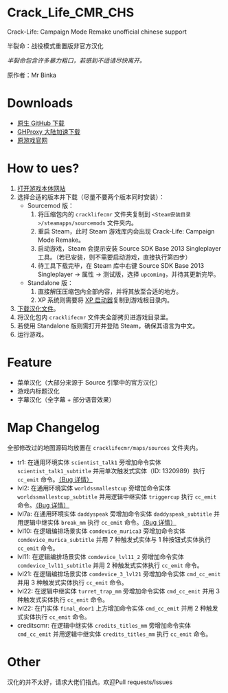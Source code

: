 # Crack_Life_CMR_CHS
Crack-Life: Campaign Mode Remake unofficial chinese support

半裂命：战役模式重置版非官方汉化

*半裂命包含许多暴力粗口，若感到不适请尽快离开。*

原作者：Mr Binka

# Downloads
- [原生 GitHub 下载](https://github.com/SummonHIM/Crack_Life_CMR_CHS/archive/master.zip)
- [GHProxy 大陆加速下载](https://ghproxy.com/https://github.com/SummonHIM/Crack_Life_CMR_CHS/archive/master.zip)
- [原游戏官网](https://www.moddb.com/mods/crack-life-campaign-mode-remake)

# How to ues?
1. [打开游戏本体网站](https://www.moddb.com/mods/crack-life-campaign-mode-remake/downloads)
2. 选择合适的版本并下载（尽量不要两个版本同时安装）：
   - Sourcemod 版：
      1. 将压缩包内的 `cracklifecmr` 文件夹复制到 `<Steam安装目录>/steamapps/sourcemods` 文件夹内。
      2. 重启 Steam，此时 Steam 游戏库内会出现 Crack-Life: Campaign Mode Remake。
      3. 启动游戏，Steam 会提示安装 Source SDK Base 2013 Singleplayer 工具。（若已安装，则不需要启动游戏，直接执行第四步）
      4. 待工具下载完毕，在 Steam 库中右键 Source SDK Base 2013 Singleplayer → 属性 → 测试版，选择 `upcoming`，并待其更新完毕。
   - Standalone 版：
      1. 直接解压压缩包内全部内容，并将其放至合适的地方。
      2. XP 系统则需要将 [XP 启动器](https://www.moddb.com/mods/crack-life-campaign-mode-remake/downloads/clcmr-winxp-launcher)复制到游戏根目录内。
3. [下载汉化文件](#downloads)。
4. 将汉化包内 `cracklifecmr` 文件夹全部拷贝进游戏目录里。
5. 若使用 Standalone 版则需打开并登陆 Steam，确保其语言为中文。
6. 运行游戏。

# Feature
- 菜单汉化（大部分来源于 Source 引擎中的官方汉化）
- 游戏内标题汉化
- 字幕汉化（全字幕 + 部分语音效果）

# Map Changelog
全部修改过的地图源码均放置在 `cracklifecmr/maps/sources` 文件夹内。

- tr1: 在通用环境实体 `scientist_talk1` 旁增加命令实体 `scientist_talk1_subtitle` 并用单次触发式实体（ID: 1320989）执行 `cc_emit` 命令。[（Bug 详情）](https://developer.valvesoftware.com/wiki/Closed_Captions:zh-cn#.E5.9C.A8.E4.BD.A0.E7.9A.84.E5.9C.B0.E5.9B.BE.E9.87.8C.E6.92.AD.E6.94.BE.E5.B8.A6.E6.9C.89.E5.AD.97.E5.B9.95.E7.9A.84.E9.9F.B3.E9.A2.91)
- lvl2: 在通用环境实体 `worldssmallestcup` 旁增加命令实体 `worldssmallestcup_subtitle` 并用逻辑中继实体 `triggercup` 执行 `cc_emit` 命令。[（Bug 详情）](https://developer.valvesoftware.com/wiki/Closed_Captions:zh-cn#.E5.9C.A8.E4.BD.A0.E7.9A.84.E5.9C.B0.E5.9B.BE.E9.87.8C.E6.92.AD.E6.94.BE.E5.B8.A6.E6.9C.89.E5.AD.97.E5.B9.95.E7.9A.84.E9.9F.B3.E9.A2.91)
- lvl7a: 在通用环境实体 `daddyspeak` 旁增加命令实体 `daddyspeak_subtitle` 并用逻辑中继实体 `break_mm` 执行 `cc_emit` 命令。[（Bug 详情）](https://developer.valvesoftware.com/wiki/Closed_Captions:zh-cn#.E5.9C.A8.E4.BD.A0.E7.9A.84.E5.9C.B0.E5.9B.BE.E9.87.8C.E6.92.AD.E6.94.BE.E5.B8.A6.E6.9C.89.E5.AD.97.E5.B9.95.E7.9A.84.E9.9F.B3.E9.A2.91)
- lvl10: 在逻辑编排场景实体 `comdevice_murica3` 旁增加命令实体 `comdevice_murica_subtitle` 并用 7 种触发式实体与 1 种按钮式实体执行 `cc_emit` 命令。
- lvl11: 在逻辑编排场景实体 `comdevice_lvl11_2` 旁增加命令实体 `comdevice_lvl11_subtitle` 并用 2 种触发式实体执行 `cc_emit` 命令。
- lvl21: 在逻辑编排场景实体 `comdevice_3_lvl21` 旁增加命令实体 `cmd_cc_emit` 并用 3 种触发式实体执行 `cc_emit` 命令。
- lvl22: 在逻辑中继实体 `turret_trap_mm` 旁增加命令实体 `cmd_cc_emit` 并用 3 种触发式实体执行 `cc_emit` 命令。
- lvl22: 在门实体 `final_door1` 上方增加命令实体 `cmd_cc_emit` 并用 2 种触发式实体执行 `cc_emit` 命令。
- creditscmr: 在逻辑中继实体 `credits_titles_mm` 旁增加命令实体 `cmd_cc_emit` 并用逻辑中继实体 `credits_titles_mm` 执行 `cc_emit` 命令。

# Other
汉化的并不太好，请求大佬们指点。欢迎Pull requests/Issues
